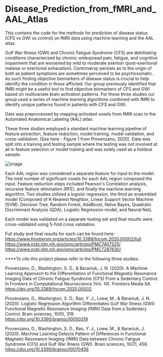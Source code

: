 # Disease_Prediction_from_fMRI_and_AAL_Atlas
This contains the code for the methods for prediction of disease status (CFS vs GWI vs control) on fMRI data using machine learning and the AAL atlas. 

Gulf War Illness (GWI) and Chronic Fatigue Syndrome (CFS) are debilitating conditions characterized by chronic widespread pain, fatigue, and cognitive impairment that are worsened by mild to moderate exertion (post-exertional malaise or exertional exhaustion). Controversy persists as to the origin of both as patient symptoms are sometimes perceived to be psychosomatic. As such finding objective biomarkers of disease status is crucial to help identify the condition in those afflicted. Our group previously identified that fMRI might be a useful tool to find objective biomarkers of CFS and GWI based on multivariate brain activation patterns. For these three studies our group used a series of machine learning algorithms combined with fMRI to identify unique patterns found in patients with CFS and GWI. 

Data was preprocessed by mapping activated voxels from fMRI scan to the Automated Anatomical Labeling (AAL) atlas. 

These three studies employed a standard machine learning pipeline of feature extraction, feature reduction, model training, model validation, and cross-validation. (See here - Figure 1 from Provenzano, 2020). Data was split into a training and testing sample where the testing was not involved at all in feature selection or model training and was solely used as a holdout sample. 

![image](https://user-images.githubusercontent.com/6370161/172745029-4ecdbec9-9dc8-418e-9240-455c53c83743.png)

Each AAL region was considered a separate feature for input to the model. The total number of significant voxels for each AAL region composed the input. Feature reduction steps included Pearson's Correlation analysis, recursive feature elimination (RFE), and finally the machine learning algorithm. Two studies utilized a logistic regression, the third an ensembled model (Composed of K-Nearest Neighbor, Linear Support Vector Machine (SVM), Decision Tree, Random Forest, AdaBoost, Naïve Bayes, Quadratic Discriminant Analysis (QDA), Logistic Regression model, and Neural Net).

Each model was validated on a separate testing set and final results were cross-validated using 5-fold cross validation. 

Full study and final results for each can be found here: 
https://www.frontiersin.org/articles/10.3389/fncom.2020.00002/full
https://www.ncbi.nlm.nih.gov/pmc/articles/PMC7407325/
https://www.ncbi.nlm.nih.gov/pmc/articles/PMC7287630/

****To cite this project please refer to the following three studies:

Provenzano, D., Washington, S. D., & Baraniuk, J. N. (2020). A Machine Learning Approach to the Differentiation of Functional Magnetic Resonance Imaging Data of Chronic Fatigue Syndrome (CFS) From a Sedentary Control. In Frontiers in Computational Neuroscience (Vol. 14). Frontiers Media SA. https://doi.org/10.3389/fncom.2020.00002 

Provenzano, D., Washington, S. D., Rao, Y. J., Loew, M., & Baraniuk, J. N. (2020). Logistic Regression Algorithm Differentiates Gulf War Illness (GWI) Functional Magnetic Resonance Imaging (fMRI) Data from a Sedentary Control. Brain sciences, 10(5), 319. https://doi.org/10.3390/brainsci10050319

Provenzano, D., Washington, S. D., Rao, Y. J., Loew, M., & Baraniuk, J. (2020). Machine Learning Detects Pattern of Differences in Functional Magnetic Resonance Imaging (fMRI) Data between Chronic Fatigue Syndrome (CFS) and Gulf War Illness (GWI). Brain sciences, 10(7), 456. https://doi.org/10.3390/brainsci10070456
